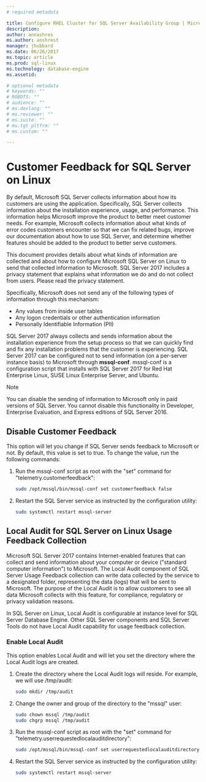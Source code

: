 ```yaml
---
# required metadata

title: Configure RHEL Cluster for SQL Server Availability Group | Microsoft Docs
description: 
author: annashres 
ms.author: anshrest 
manager: jhubbard
ms.date: 06/26/2017
ms.topic: article
ms.prod: sql-linux
ms.technology: database-engine
ms.assetid:

# optional metadata
# keywords: ""
# ROBOTS: ""
# audience: ""
# ms.devlang: ""
# ms.reviewer: ""
# ms.suite: ""
# ms.tgt_pltfrm: ""
# ms.custom: ""

---
```

# Customer Feedback for SQL Server on Linux

By default, Microsoft SQL Server collects information about how its customers are using the application. Specifically, SQL Server collects information about the installation experience, usage, and performance. This information helps Microsoft improve the product to better meet customer needs. For example, Microsoft collects information about what kinds of error codes customers encounter so that we can fix related bugs, improve our documentation about how to use SQL Server, and determine whether features should be added to the product to better serve customers.

This document provides details about what kinds of information are collected and about how to configure Microsoft SQL Server on Linux to send that collected information to Microsoft. SQL Server 2017 includes a privacy statement that explains what information we do and do not collect from users. Please read the privacy statement.

Specifically, Microsoft does not send any of the following types of information through this mechanism:
- Any values from inside user tables
- Any logon credentials or other authentication information
- Personally Identifiable Information (PII)

SQL Server 2017 always collects and sends information about the installation experience from the setup process so that we can quickly find and fix any installation problems that the customer is experiencing. SQL Server 2017 can be configured not to send information (on a per-server instance basis) to Microsoft through **mssql-conf**. mssql-conf is a configuration script that installs with SQL Server 2017 for Red Hat Enterprise Linux, SUSE Linux Enterprise Server, and Ubuntu. 

> [!NOTE]
>  You can disable the sending of information to Microsoft only in paid versions of SQL Server. You cannot disable this functionality in Developer, Enterprise Evaluation, and Express editions of SQL Server 2016.

## Disable Customer Feedback
This option will let you change if SQL Server sends feedback to Microsoft or not. By default, this value is set to true. To change the value, run the following commands:

1. Run the mssql-conf script as root with the "set" command for "telemetry.customerfeedback":

   ```bash
   sudo /opt/mssql/bin/mssql-conf set customerfeedback false
   ```
2. Restart the SQL Server service as instructed by the configuration utility:

   ```bash
   sudo systemctl restart mssql-server
   ```

## Local Audit for SQL Server on Linux Usage Feedback Collection

Microsoft SQL Server 2017 contains Internet-enabled features that can collect and send information about your computer or device ("standard computer information") to Microsoft. The Local Audit component of SQL Server Usage Feedback collection can write data collected by the service to a designated folder, representing the data (logs) that will be sent to Microsoft. The purpose of the Local Audit is to allow customers to see all data Microsoft collects with this feature, for compliance, regulatory or privacy validation reasons.

In SQL Server on Linux, Local Audit is configurable at instance level for SQL Server Database Engine. Other SQL Server components and SQL Server Tools do not have Local Audit capability for usage feedback collection.

### Enable Local Audit
This option enables Local Audit and will let you set the directory where the Local Audit logs are created.

1. Create the directory where the Local Audit logs will reside. For example, we will use /tmp/audit:

   ```bash
   sudo mkdir /tmp/audit
   ```

2. Change the owner and group of the directory to the "mssql" user:

   ```bash
   sudo chown mssql /tmp/audit
   sudo chgrp mssql /tmp/audit
   ```

3. Run the mssql-conf script as root with the "set" command for "telemetry.userrequestedlocalauditdirectory":

   ```bash
   sudo /opt/mssql/bin/mssql-conf set userrequestedlocalauditdirectory /tmp/audit
   ```
4. Restart the SQL Server service as instructed by the configuration utility:

   ```bash
   sudo systemctl restart mssql-server
   ```
